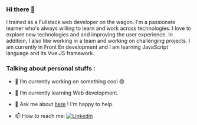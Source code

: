 ### Hi there 👋

I trained as a Fullstack web developer on the wagon. I'm a passionate learner who's always willing to learn and work across technologies. I love to explore new technologies and and improving the user experience. In addition, I also like working in a team and working on challenging projects.
I am currently in Front En development and I am learning JavaScript language and its Vue.JS framework.

### Talking about personal stuffs :

- 🔭 I’m currently working on something cool 😄

- 🌱 I’m currently learning Web development.

- 💬 Ask me about [here](https://www.linkedin.com/in/josephine-dujardin/) ! I'm happy to help.

- 📫 How to reach me: [![Linkedin](https://img.shields.io/badge/LinkedIn-0077B5?style=for-the-badge&logo=linkedin&logoColor=white)](https://www.linkedin.com/in/josephine-dujardin/)
<!--
**josephine-dujardin/josephine-dujardin** is a ✨ _special_ ✨ repository because its `README.md` (this file) appears on your GitHub profile.

Here are some ideas to get you started:

- 🔭 I’m currently working on ...
- 🌱 I’m currently learning ...
- 👯 I’m looking to collaborate on ...
- 🤔 I’m looking for help with ...
- 💬 Ask me about ...
- 📫 How to reach me: ...
- 😄 Pronouns: ...
- ⚡ Fun fact: ...
-->

